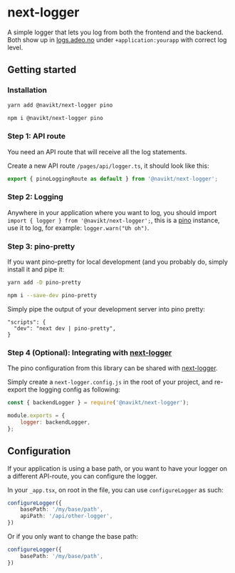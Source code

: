 # next-logger

A simple logger that lets you log from both the frontend and the backend. Both show up in [logs.adeo.no](https://logs.adeo.no) under `+application:yourapp` with correct log level.

## Getting started

### Installation

```bash
yarn add @navikt/next-logger pino
```

```bash
npm i @navikt/next-logger pino
```

### Step 1: API route
You need an API route that will receive all the log statements.

Create a new API route `/pages/api/logger.ts`, it should look like this:

```ts
export { pinoLoggingRoute as default } from '@navikt/next-logger';
```

### Step 2: Logging

Anywhere in your application where you want to log, you should import `import { logger } from '@navikt/next-logger';`, this is a [pino](https://github.com/pinojs/pino/blob/master/docs/api.md#logger) instance, use it to log, for example: `logger.warn("Uh oh")`.

### Step 3: pino-pretty

If you want pino-pretty for local development (and you probably do, simply install it and pipe it:

```bash
yarn add -D pino-pretty
```

```bash
npm i --save-dev pino-pretty
```

Simply pipe the output of your development server into pino pretty:

```
"scripts": {
  "dev": "next dev | pino-pretty",
}
```

### Step 4 (Optional): Integrating with [next-logger](https://www.npmjs.com/package/next-logger)

The pino configuration from this library can be shared with [next-logger](https://www.npmjs.com/package/next-logger).

Simply create a `next-logger.config.js` in the root of your project, and re-export the logging config as following:

```js
const { backendLogger } = require('@navikt/next-logger');

module.exports = {
    logger: backendLogger,
};
```

## Configuration

If your application is using a base path, or you want to have your logger on a different API-route, you can configure the logger.

In your `_app.tsx`, on root in the file, you can use `configureLogger` as such:

```ts
configureLogger({
    basePath: '/my/base/path',
    apiPath: '/api/other-logger',
})
```

Or if you only want to change the base path:

```ts
configureLogger({
    basePath: '/my/base/path',
})
```
